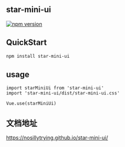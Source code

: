 ## star-mini-ui
[![npm version](https://badge.fury.io/js/star-mini-ui.svg)](https://badge.fury.io/js/star-mini-ui)
## QuickStart
``` bash
npm install star-mini-ui
```

## usage
```
import starMiniUi from 'star-mini-ui'
import 'star-mini-ui/dist/star-mini-ui.css'

Vue.use(starMiniUi)

```

## 文档地址
https://nosillytrying.github.io/star-mini-ui/